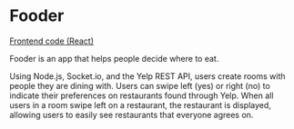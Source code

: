 # Fooder

[Frontend code (React)](https://github.com/tansonlee/fooder-frontend)

Fooder is an app that helps people decide where to eat.

Using Node.js, Socket.io, and the Yelp REST API, users create rooms with people they are dining with. Users can swipe left (yes) or right (no) to indicate their preferences on restaurants found through Yelp. When all users in a room swipe left on a restaurant, the restaurant is displayed, allowing users to easily see restaurants that everyone agrees on.
